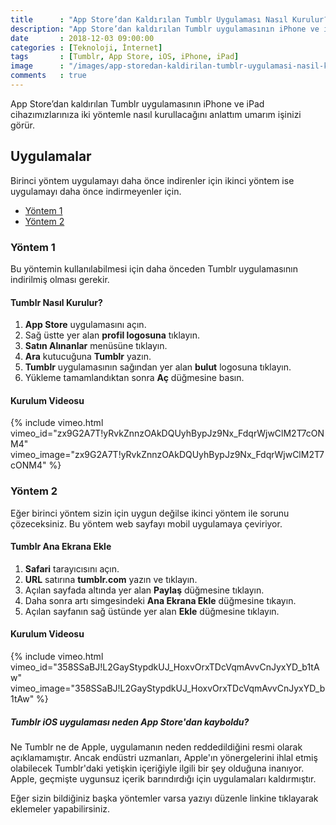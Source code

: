 ```yaml
--- 
title      : "App Store’dan Kaldırılan Tumblr Uygulaması Nasıl Kurulur?" 
description: "App Store’dan kaldırılan Tumblr uygulamasının iPhone ve iPad cihazımızlarınıza iki yöntemle nasıl kurullacağını anlattım umarım işinizi görür." 
date       : 2018-12-03 09:00:00 
categories : [Teknoloji, İnternet] 
tags       : [Tumblr, App Store, iOS, iPhone, iPad] 
image      : "/images/app-storedan-kaldirilan-tumblr-uygulamasi-nasil-kurulur.png" 
comments   : true 
--- 
```


App Store’dan kaldırılan Tumblr uygulamasının iPhone ve iPad cihazımızlarınıza iki yöntemle nasıl kurullacağını anlattım umarım işinizi görür. 

## Uygulamalar

Birinci yöntem uygulamayı daha önce indirenler için ikinci yöntem ise uygulamayı daha önce indirmeyenler için. 

- [Yöntem 1](#yöntem-1)
- [Yöntem 2](#yöntem-2)

### Yöntem 1

Bu yöntemin kullanılabilmesi için daha önceden Tumblr uygulamasının indirilmiş olması gerekir. 

#### Tumblr Nasıl Kurulur?

1. **App Store** uygulamasını açın.
2. Sağ üstte yer alan **profil logosuna** tıklayın.
3. **Satın Alınanlar** menüsüne tıklayın. 
4. **Ara** kutucuğuna **Tumblr** yazın.
5. **Tumblr** uygulamasının sağından yer alan **bulut** logosuna tıklayın.
6. Yükleme tamamlandıktan sonra **Aç** düğmesine basın. 

#### Kurulum Videosu 

{% include vimeo.html vimeo_id="zx9G2A7T!yRvkZnnzOAkDQUyhBypJz9Nx_FdqrWjwClM2T7cONM4" vimeo_image="zx9G2A7T!yRvkZnnzOAkDQUyhBypJz9Nx_FdqrWjwClM2T7cONM4" %}

### Yöntem 2

Eğer birinci yöntem sizin için uygun değilse ikinci yöntem ile sorunu çözeceksiniz. Bu yöntem web sayfayı mobil uygulamaya çeviriyor.  

#### Tumblr Ana Ekrana Ekle

1. **Safari** tarayıcısını açın. 
2. **URL** satırına **tumblr.com** yazın ve tıklayın.
3. Açılan sayfada altında yer alan **Paylaş** düğmesine tıklayın.
4. Daha sonra artı simgesindeki **Ana Ekrana Ekle** düğmesine tıkayın.
5. Açılan sayfanın sağ üstünde yer alan **Ekle** düğmesine tıklayın. 

#### Kurulum Videosu 

{% include vimeo.html vimeo_id="358SSaBJ!L2GayStypdkUJ_HoxvOrxTDcVqmAvvCnJyxYD_b1tAw" vimeo_image="358SSaBJ!L2GayStypdkUJ_HoxvOrxTDcVqmAvvCnJyxYD_b1tAw" %}

##### Tumblr iOS uygulaması neden App Store'dan kayboldu?

Ne Tumblr ne de Apple, uygulamanın neden reddedildiğini resmi olarak açıklamamıştır. Ancak endüstri uzmanları, Apple'ın yönergelerini ihlal etmiş olabilecek Tumblr'daki yetişkin içeriğiyle ilgili bir şey olduğuna inanıyor. Apple, geçmişte uygunsuz içerik barındırdığı için uygulamaları kaldırmıştır.

Eğer sizin bildiğiniz başka yöntemler varsa yazıyı düzenle linkine tıklayarak eklemeler yapabilirsiniz.
